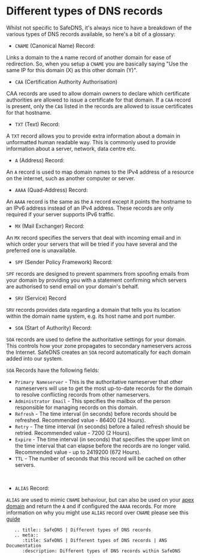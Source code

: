 # Different types of DNS records

Whilst not specific to SafeDNS, it's always nice to have a breakdown of the various types of DNS records available, so here's a bit of a glossary:

* `CNAME` (Canonical Name) Record:

 Links a domain to the `A` name record of another domain for ease of redirection. So, when you setup a `CNAME` you are basically saying "Use the same IP for this domain (X) as this other domain (Y)".

* `CAA` (Certification Authority Authorisation)

CAA records are used to allow domain owners to declare which certificate authorities are allowed to issue a certificate for that domain. If a `CAA` record is present, only the `CA`s listed in the records are allowed to issue certificates for that hostname.

* `TXT` (Text) Record:

A `TXT` record allows you to provide extra information about a domain in unformatted human readable way. This is commonly used to provide information about a server, network, data centre etc.

* `A` (Address) Record:

An `A` record is used to map domain names to the <nospell>IPv4</nospell> address of a resource on the internet, such as another computer or server.

* `AAAA` (Quad-Address) Record:

An `AAAA` record is the same as the `A` record except it points the hostname to an <nospell>IPv6</nospell> address instead of an <nospell>IPv4</nospell> address. These records are only required if your server supports <nospell>IPv6</nospell> traffic.

* `MX` (Mail Exchanger) Record:

An `MX` record specifies the servers that deal with incoming email and in which order your servers that will be tried if you have several and the preferred one is unavailable.

* `SPF` (Sender Policy Framework) Record:

`SPF` records are designed to prevent spammers from spoofing emails from your domain by providing you with a statement confirming which servers are authorised to send email on your domain's behalf.

* `SRV` (Service) Record

`SRV` records provides data regarding a domain that tells you its location within the domain name system, e.g. its host name and port number.

* `SOA` (Start of Authority) Record:

`SOA` records are used to define the authoritative settings for your domain. This controls how your zone propagates to secondary nameservers across the Internet. SafeDNS creates an `SOA` record automatically for each domain added into our system.

`SOA` Records have the following fields:

* `Primary Nameserver` - This is the authoritative nameserver that other nameservers will use to get the most up-to-date records for the domain to resolve conflicting records from other nameservers.
* `Administrator Email` - This specifies the mailbox of the person responsible for managing records on this domain.
* `Refresh` - The time interval (in seconds) before records should be refreshed. Recommended value - 86400 (24 Hours).
* `Retry` - The time interval (in seconds) before a failed refresh should be retried. Recommended value - 7200 (2 Hours).
* `Expire` - The time interval (in seconds) that specifies the upper limit on the time interval that can elapse before the records are no longer valid. Recommended value - up to 2419200 (672 Hours).
* `TTL` - The number of seconds that this record will be cached on other servers.
</br>

* `ALIAS` Record:

`ALIAS` are used to mimic `CNAME` behaviour, but can also be used on your [apex domain](https://docs.ukfast.co.uk/domains/safedns/apexdomain.html) and return the `A` and if configured the `AAAA` records. For more information on why you might use `ALIAS` record over `CNAME` please see this [guide](https://docs.ukfast.co.uk/domains/safedns/aliasrecord.html)

```eval_rst
   .. title:: SafeDNS | Different types of DNS records
   .. meta::
      :title: SafeDNS | Different types of DNS records | ANS Documentation
      :description: Different types of DNS records within SafeDNS
```
